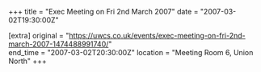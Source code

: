 +++
title = "Exec Meeting on Fri 2nd March 2007"
date = "2007-03-02T19:30:00Z"

[extra]
original = "https://uwcs.co.uk/events/exec-meeting-on-fri-2nd-march-2007-1474488991740/"    
end_time = "2007-03-02T20:30:00Z"
location = "Meeting Room 6, Union North"
+++



